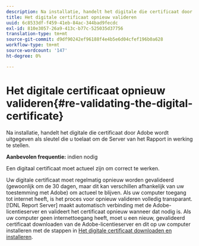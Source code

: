 ```yaml
---
description: Na installatie, handelt het digitale die certificaat door Adobe wordt uitgegeven als sleutel die u toelaat om de Server van het Rapport in werking te stellen.
title: Het digitale certificaat opnieuw valideren
uuid: 6c8533df-f459-41eb-84ac-344bad9fecdc
exl-id: 810e3057-26a9-413c-b77c-525035d37756
translation-type: tm+mt
source-git-commit: d9df90242ef96188f4e4b5e6d04cfef196b0a628
workflow-type: tm+mt
source-wordcount: '147'
ht-degree: 0%

---
```


# Het digitale certificaat opnieuw valideren{#re-validating-the-digital-certificate}

Na installatie, handelt het digitale die certificaat door Adobe wordt uitgegeven als sleutel die u toelaat om de Server van het Rapport in werking te stellen.

**Aanbevolen frequentie:** indien nodig

Een digitaal certificaat moet actueel zijn om correct te werken.

Uw digitale certificaat moet regelmatig opnieuw worden gevalideerd (gewoonlijk om de 30 dagen, maar dit kan verschillen afhankelijk van uw toestemming met Adobe) om actueel te blijven. Als uw computer toegang tot internet heeft, is het proces voor opnieuw valideren volledig transparant. [!DNL Report Server] maakt automatisch verbinding met de Adobe-licentieserver en valideert het certificaat opnieuw wanneer dat nodig is. Als uw computer geen internettoegang heeft, moet u een nieuw, gevalideerd certificaat downloaden van de Adobe-licentieserver en dit op uw computer installeren met de stappen in [Het digitale certificaat downloaden en installeren](../../../home/c-rpt-oview/c-inst-rpt/c-install-dig-cert/c-install-dig-cert.md#concept-5a61fc67df3643598c7c403962075f76).
